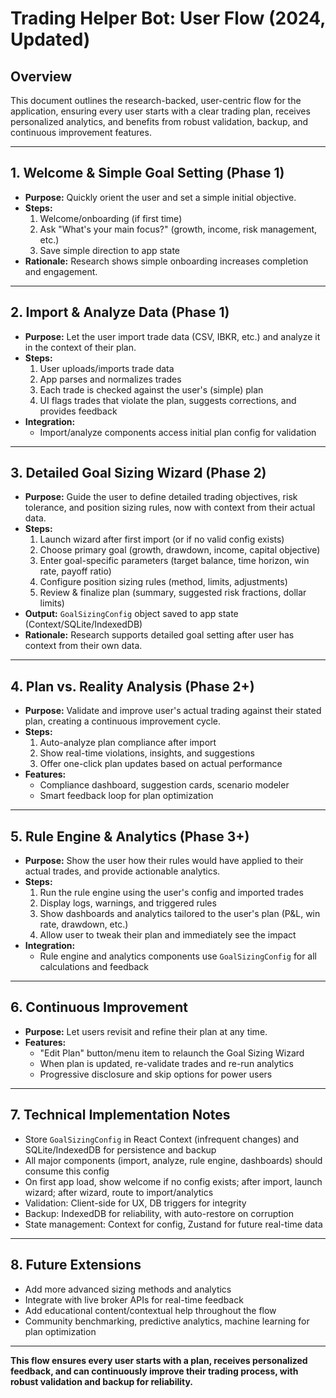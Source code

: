 # Trading Helper Bot: User Flow (2024, Updated)

## Overview
This document outlines the research-backed, user-centric flow for the application, ensuring every user starts with a clear trading plan, receives personalized analytics, and benefits from robust validation, backup, and continuous improvement features.

---

## 1. Welcome & Simple Goal Setting (Phase 1)
- **Purpose:** Quickly orient the user and set a simple initial objective.
- **Steps:**
  1. Welcome/onboarding (if first time)
  2. Ask "What's your main focus?" (growth, income, risk management, etc.)
  3. Save simple direction to app state
- **Rationale:** Research shows simple onboarding increases completion and engagement.

---

## 2. Import & Analyze Data (Phase 1)
- **Purpose:** Let the user import trade data (CSV, IBKR, etc.) and analyze it in the context of their plan.
- **Steps:**
  1. User uploads/imports trade data
  2. App parses and normalizes trades
  3. Each trade is checked against the user's (simple) plan
  4. UI flags trades that violate the plan, suggests corrections, and provides feedback
- **Integration:**
  - Import/analyze components access initial plan config for validation

---

## 3. Detailed Goal Sizing Wizard (Phase 2)
- **Purpose:** Guide the user to define detailed trading objectives, risk tolerance, and position sizing rules, now with context from their actual data.
- **Steps:**
  1. Launch wizard after first import (or if no valid config exists)
  2. Choose primary goal (growth, drawdown, income, capital objective)
  3. Enter goal-specific parameters (target balance, time horizon, win rate, payoff ratio)
  4. Configure position sizing rules (method, limits, adjustments)
  5. Review & finalize plan (summary, suggested risk fractions, dollar limits)
- **Output:** `GoalSizingConfig` object saved to app state (Context/SQLite/IndexedDB)
- **Rationale:** Research supports detailed goal setting after user has context from their own data.

---

## 4. Plan vs. Reality Analysis (Phase 2+)
- **Purpose:** Validate and improve user's actual trading against their stated plan, creating a continuous improvement cycle.
- **Steps:**
  1. Auto-analyze plan compliance after import
  2. Show real-time violations, insights, and suggestions
  3. Offer one-click plan updates based on actual performance
- **Features:**
  - Compliance dashboard, suggestion cards, scenario modeler
  - Smart feedback loop for plan optimization

---

## 5. Rule Engine & Analytics (Phase 3+)
- **Purpose:** Show the user how their rules would have applied to their actual trades, and provide actionable analytics.
- **Steps:**
  1. Run the rule engine using the user's config and imported trades
  2. Display logs, warnings, and triggered rules
  3. Show dashboards and analytics tailored to the user's plan (P&L, win rate, drawdown, etc.)
  4. Allow user to tweak their plan and immediately see the impact
- **Integration:**
  - Rule engine and analytics components use `GoalSizingConfig` for all calculations and feedback

---

## 6. Continuous Improvement
- **Purpose:** Let users revisit and refine their plan at any time.
- **Features:**
  - "Edit Plan" button/menu item to relaunch the Goal Sizing Wizard
  - When plan is updated, re-validate trades and re-run analytics
  - Progressive disclosure and skip options for power users

---

## 7. Technical Implementation Notes
- Store `GoalSizingConfig` in React Context (infrequent changes) and SQLite/IndexedDB for persistence and backup
- All major components (import, analyze, rule engine, dashboards) should consume this config
- On first app load, show welcome if no config exists; after import, launch wizard; after wizard, route to import/analytics
- Validation: Client-side for UX, DB triggers for integrity
- Backup: IndexedDB for reliability, with auto-restore on corruption
- State management: Context for config, Zustand for future real-time data

---

## 8. Future Extensions
- Add more advanced sizing methods and analytics
- Integrate with live broker APIs for real-time feedback
- Add educational content/contextual help throughout the flow
- Community benchmarking, predictive analytics, machine learning for plan optimization

---

**This flow ensures every user starts with a plan, receives personalized feedback, and can continuously improve their trading process, with robust validation and backup for reliability.** 